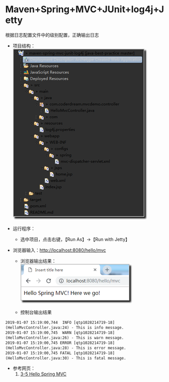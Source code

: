 # Maven+Spring+MVC+JUnit+log4j+Jetty

根据日志配置文件中的级别配置，正确输出日志

- 项目结构：                                                                                                                                                                                                   
![](images/01_Project_Structure.png)

- 运行程序：
	- 选中项目，点击右键，【Run As】->【Run with Jetty】

- 浏览器输入：[http://localhost:8080/hello/mvc](http://localhost:8080/hello/mvc)    
	- 浏览器输出结果：                                                                                                                                                                                                                                                                                                                 
![](images/02_Console_Info.png)

	- 控制台输出结果
```
2019-01-07 15:19:00,744  INFO [qtp1028214719-18] (HelloMvcController.java:24) - This is info message.
2019-01-07 15:19:00,745  WARN [qtp1028214719-18] (HelloMvcController.java:26) - This is warn message.
2019-01-07 15:19:00,745 ERROR [qtp1028214719-18] (HelloMvcController.java:28) - This is error message.
2019-01-07 15:19:00,745 FATAL [qtp1028214719-18] (HelloMvcController.java:30) - This is fatal message.
```

- 参考网页：
	1. [3-5 Hello Spring MVC](https://github.com/CoderDream/imooc-spring-mvc/releases/tag/v0.3.5)